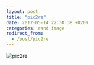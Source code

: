 ```yaml
---
layout: post
title: "pic2re"
date: 2017-05-14 22:30:38 +0200
categories: rand image
redirect_from:
  - /post/pic2re
---
```


![pic2re](https://public.stigok.com/s42/img/vlcsnap-2017-05-09-20h09m06s086.png)